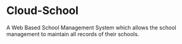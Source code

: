 # Cloud-School
A Web Based School Management System which allows the school management to maintain all records of their schools.
